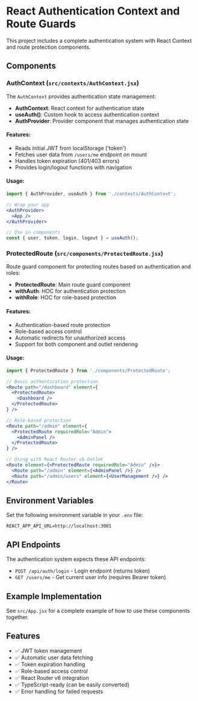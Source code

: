 # React Authentication Context and Route Guards

This project includes a complete authentication system with React Context and route protection components.

## Components

### AuthContext (`src/contexts/AuthContext.jsx`)

The `AuthContext` provides authentication state management:

- **AuthContext**: React context for authentication state
- **useAuth()**: Custom hook to access authentication context
- **AuthProvider**: Provider component that manages authentication state

#### Features:
- Reads initial JWT from localStorage ('token')
- Fetches user data from `/users/me` endpoint on mount
- Handles token expiration (401/403 errors)
- Provides login/logout functions with navigation

#### Usage:
```jsx
import { AuthProvider, useAuth } from './contexts/AuthContext';

// Wrap your app
<AuthProvider>
  <App />
</AuthProvider>

// Use in components
const { user, token, login, logout } = useAuth();
```

### ProtectedRoute (`src/components/ProtectedRoute.jsx`)

Route guard component for protecting routes based on authentication and roles:

- **ProtectedRoute**: Main route guard component
- **withAuth**: HOC for authentication protection
- **withRole**: HOC for role-based protection

#### Features:
- Authentication-based route protection
- Role-based access control
- Automatic redirects for unauthorized access
- Support for both component and outlet rendering

#### Usage:
```jsx
import { ProtectedRoute } from './components/ProtectedRoute';

// Basic authentication protection
<Route path="/dashboard" element={
  <ProtectedRoute>
    <Dashboard />
  </ProtectedRoute>
} />

// Role-based protection
<Route path="/admin" element={
  <ProtectedRoute requiredRole="Admin">
    <AdminPanel />
  </ProtectedRoute>
} />

// Using with React Router v6 Outlet
<Route element={<ProtectedRoute requiredRole="Admin" />}>
  <Route path="/admin" element={<AdminPanel />} />
  <Route path="/admin/users" element={<UserManagement />} />
</Route>
```

## Environment Variables

Set the following environment variable in your `.env` file:

```
REACT_APP_API_URL=http://localhost:3001
```

## API Endpoints

The authentication system expects these API endpoints:

- `POST /api/auth/login` - Login endpoint (returns token)
- `GET /users/me` - Get current user info (requires Bearer token)

## Example Implementation

See `src/App.jsx` for a complete example of how to use these components together.

## Features

- ✅ JWT token management
- ✅ Automatic user data fetching
- ✅ Token expiration handling
- ✅ Role-based access control
- ✅ React Router v6 integration
- ✅ TypeScript-ready (can be easily converted)
- ✅ Error handling for failed requests 